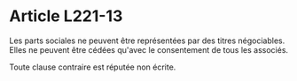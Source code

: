 # Article L221-13

Les parts sociales ne peuvent être représentées par des titres négociables. Elles ne peuvent être cédées qu'avec le consentement de tous les associés.

Toute clause contraire est réputée non écrite.
